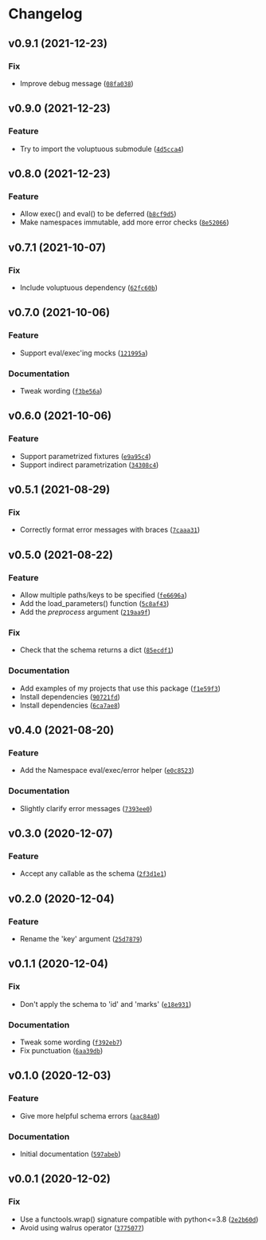 # Changelog

<!--next-version-placeholder-->

## v0.9.1 (2021-12-23)
### Fix
* Improve debug message ([`08fa038`](https://github.com/kalekundert/parametrize_from_file/commit/08fa0382d20bbc73312f11232105fa5a1f325357))

## v0.9.0 (2021-12-23)
### Feature
* Try to import the voluptuous submodule ([`4d5cca4`](https://github.com/kalekundert/parametrize_from_file/commit/4d5cca4581b82526acd1174d66256281b48d9185))

## v0.8.0 (2021-12-23)
### Feature
* Allow exec() and eval() to be deferred ([`b8cf9d5`](https://github.com/kalekundert/parametrize_from_file/commit/b8cf9d5a10fa9389fb4f90980cce5cc48b30a5b0))
* Make namespaces immutable, add more error checks ([`8e52066`](https://github.com/kalekundert/parametrize_from_file/commit/8e52066babd80bee0ca3ff2786ddb325ad16110e))

## v0.7.1 (2021-10-07)
### Fix
* Include voluptuous dependency ([`62fc60b`](https://github.com/kalekundert/parametrize_from_file/commit/62fc60ba8e1dfe0ab93a8f96b9e3b8e2dca1292d))

## v0.7.0 (2021-10-06)
### Feature
* Support eval/exec'ing mocks ([`121995a`](https://github.com/kalekundert/parametrize_from_file/commit/121995a6799334ed534a26aecfa5d23331f90d61))

### Documentation
* Tweak wording ([`f3be56a`](https://github.com/kalekundert/parametrize_from_file/commit/f3be56ad706b999234c6a7758f16fca3dc0a47e4))

## v0.6.0 (2021-10-06)
### Feature
* Support parametrized fixtures ([`e9a95c4`](https://github.com/kalekundert/parametrize_from_file/commit/e9a95c4c324f9af7579cb0c6352f1292c7e7b9d7))
* Support indirect parametrization ([`34308c4`](https://github.com/kalekundert/parametrize_from_file/commit/34308c4cec6af0fe8fe74c20c07f49d7b0390e8c))

## v0.5.1 (2021-08-29)
### Fix
* Correctly format error messages with braces ([`7caaa31`](https://github.com/kalekundert/parametrize_from_file/commit/7caaa31da50930918efd0a4389bc45c860435027))

## v0.5.0 (2021-08-22)
### Feature
* Allow multiple paths/keys to be specified ([`fe6696a`](https://github.com/kalekundert/parametrize_from_file/commit/fe6696a30edb878d677304f13ff38adc5fc15478))
* Add the load_parameters() function ([`5c8af43`](https://github.com/kalekundert/parametrize_from_file/commit/5c8af43965beca80cdd87dfcf52ed9c89e9334c1))
* Add the *preprocess* argument ([`219aa9f`](https://github.com/kalekundert/parametrize_from_file/commit/219aa9f37429b876171b48c4c01ebefa9af4fb4f))

### Fix
* Check that the schema returns a dict ([`85ecdf1`](https://github.com/kalekundert/parametrize_from_file/commit/85ecdf1d810ce58f88a28eeddba370a87962ba91))

### Documentation
* Add examples of my projects that use this package ([`f1e59f3`](https://github.com/kalekundert/parametrize_from_file/commit/f1e59f3b0e7040687b9918461a67fc6297ca6bb4))
* Install dependencies ([`90721fd`](https://github.com/kalekundert/parametrize_from_file/commit/90721fd11f7dacc68bb70f125aa6348bf2f5e606))
* Install dependencies ([`6ca7ae8`](https://github.com/kalekundert/parametrize_from_file/commit/6ca7ae89b27af50172ae85e833e42ea7b5919a27))

## v0.4.0 (2021-08-20)
### Feature
* Add the Namespace eval/exec/error helper ([`e0c8523`](https://github.com/kalekundert/parametrize_from_file/commit/e0c85238997bd521c361463e6794e2e7ea299a0d))

### Documentation
* Slightly clarify error messages ([`7393ee0`](https://github.com/kalekundert/parametrize_from_file/commit/7393ee072ecdb8c9cb960be0d7abc8e9ecdcd212))

## v0.3.0 (2020-12-07)
### Feature
* Accept any callable as the schema ([`2f3d1e1`](https://github.com/kalekundert/parametrize_from_file/commit/2f3d1e15129ebc70e7d5b3a2acbda3e5d7186a4a))

## v0.2.0 (2020-12-04)
### Feature
* Rename the 'key' argument ([`25d7879`](https://github.com/kalekundert/parametrize_from_file/commit/25d7879160c46a1b3d63eb3cad37e184e2c89144))

## v0.1.1 (2020-12-04)
### Fix
* Don't apply the schema to 'id' and 'marks' ([`e18e931`](https://github.com/kalekundert/parametrize_from_file/commit/e18e931749cf83370a88ebadf4a587e07566b41e))

### Documentation
* Tweak some wording ([`f392eb7`](https://github.com/kalekundert/parametrize_from_file/commit/f392eb7f0854706262e54b4970961a56aaabaeed))
* Fix punctuation ([`6aa39db`](https://github.com/kalekundert/parametrize_from_file/commit/6aa39db9a2b654820309a7b47ebf4d1ec8aaca6a))

## v0.1.0 (2020-12-03)
### Feature
* Give more helpful schema errors ([`aac84a0`](https://github.com/kalekundert/parametrize_from_file/commit/aac84a0f16ab1392fdc51e807edfdc6b042b4cc2))

### Documentation
* Initial documentation ([`597abeb`](https://github.com/kalekundert/parametrize_from_file/commit/597abeb790823a807c60bd607e559ab2af445265))

## v0.0.1 (2020-12-02)
### Fix
* Use a functools.wrap() signature compatible with python<=3.8 ([`2e2b60d`](https://github.com/kalekundert/parametrize_from_file/commit/2e2b60dce4083a3b98d77f1fe067b0a0baaad89b))
* Avoid using walrus operator ([`3775077`](https://github.com/kalekundert/parametrize_from_file/commit/37750776baaf6783edb2f279127ffdcc1dafb167))
